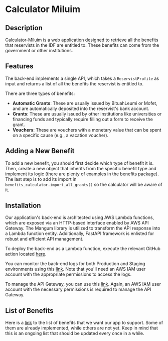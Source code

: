 # Calculator Miluim

## Description

Calculator-Miluim is a web application designed to retrieve all the benefits that reservists in the IDF are entitled to. These benefits can come from the government or other institutions.

## Features

The back-end implements a single API, which takes a `ReservistProfile` as input and returns a list of all the benefits the reservist is entitled to.

There are three types of benefits:

- **Automatic Grants**: These are usually issued by BituahLeumi or Mofet, and are automatically deposited into the reservist's bank account.
- **Grants**: These are usually issued by other institutions like universities or financing funds and typically require filling out a form to receive the grant.
- **Vouchers**: These are vouchers with a monetary value that can be spent on a specific cause (e.g., a vacation voucher).

## Adding a New Benefit

To add a new benefit, you should first decide which type of benefit it is. Then, create a new object that inherits from the specific benefit type and implement its logic (there are plenty of examples in the benefits package). The last step is to add its import in `benefits_calculator.import_all_grants()` so the calculator will be aware of it.

## Installation

Our application's back-end is architected using AWS Lambda functions, which are exposed via an HTTP-based interface enabled by AWS API Gateway. The Mangum library is utilized to transform the API response into a Lambda function entity. Additionally, FastAPI framework is enlisted for robust and efficient API management.

To deploy the back-end as a Lambda function, execute the relevant GitHub action located [here](https://github.com/CalculatorMiluim/Calculator-Miluim/actions).

You can monitor the back-end logs for both Production and Staging environments using this [link](https://il-central-1.console.aws.amazon.com/cloudwatch/home?region=il-central-1#logsV2:log-groups). Note that you'll need an AWS IAM user account with the appropriate permissions to access the logs.

To manage the API Gateway, you can use this [link](https://il-central-1.console.aws.amazon.com/lambda/home?region=il-central-1#/functions). Again, an AWS IAM user account with the necessary permissions is required to manage the API Gateway.

## List of Benefits

Here is a [link](https://netapp-my.sharepoint.com/:x:/r/personal/eladb_netapp_com/_layouts/15/doc.aspx?sourcedoc=%7B627219b6-7730-4019-b0d6-51ac20ec5c94%7D&action=edit) to the list of benefits that we want our app to support. Some of them are already implemented, while others are not yet. Keep in mind that this is an ongoing list that should be updated every once in a while.

